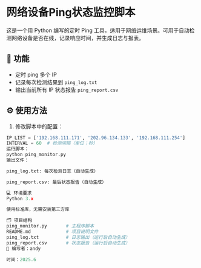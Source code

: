 # 网络设备Ping状态监控脚本

这是一个用 Python 编写的定时 Ping 工具，适用于网络运维场景。可用于自动检测网络设备是否在线，记录响应时间，并生成日志与报表。

## 📌 功能

- 定时 ping 多个 IP
- 记录每次检测结果到 `ping_log.txt`
- 输出当前所有 IP 状态报告 `ping_report.csv`

## ⚙️ 使用方法

1. 修改脚本中的配置：

```python
IP_LIST = ['192.168.111.171', '202.96.134.133', '192.168.111.254']
INTERVAL = 60  # 检测间隔（单位：秒）
运行脚本：
python ping_monitor.py
输出文件：

ping_log.txt: 每次检测日志（自动生成）

ping_report.csv: 最后状态报告（自动生成）

💻 环境要求
Python 3.x

使用标准库，无需安装第三方库

🗂️ 项目结构
ping_monitor.py       # 主程序脚本
README.md             # 项目说明文件
ping_log.txt          # 日志输出（运行后自动生成）
ping_report.csv       # 状态报告（运行后自动生成）
📎 编写者：andy

时间：2025.6